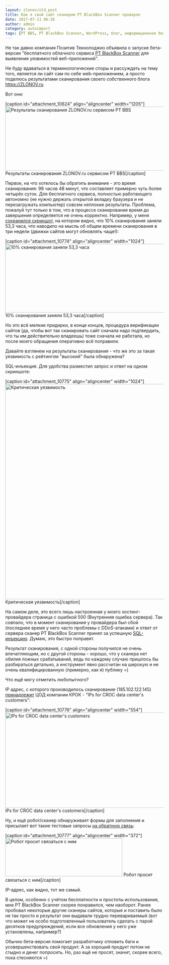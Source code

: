 ```yaml
---
layout: zlonov/old_post
title: Как я свой сайт сканером PT BlackBox Scanner проверял
date: 2017-07-11 06:26
author: admin
category: autoimport
tags: [PT BBS, PT BlackBox Scanner, WordPress, блог, информационная безопасность, отзыв, Позитив Текнолоджиз]
---
```

Не так давно компания Позитив Текнолоджиз объявила о запуске бета-версии "бесплатного облачного сервиса <a href="https://bbs.ptsecurity.com/ru">PT BlackBox Scanner</a> для выявления уязвимостей веб-приложений".

Не буду вдаваться в терминологические споры и рассуждать на тему того, является ли сайт сам по себе web-приложением, а просто поделюсь результатами сканирования своего собственного блога <a href="https://ZLONOV.ru">https://ZLONOV.ru</a>

Вот они:

[caption id="attachment_10624" align="aligncenter" width="1205"]<a href="/assets/uploads/Результаты-сканирования-ZLONOV.ru-сервисом-PT-BBS.jpg"><img class="size-full wp-image-10624" src="/assets/uploads/Результаты-сканирования-ZLONOV.ru-сервисом-PT-BBS.jpg" alt="Результаты сканирования ZLONOV.ru сервисом PT BBS" width="1205" height="203" /></a> Результаты сканирования ZLONOV.ru сервисом PT BBS[/caption]

Первое, на что хотелось бы обратить внимание - это время сканирования: 98 часов 48 минут, что составляет примерно чуть более четырёх суток. Для бесплатного сервиса, полностью работающего автономно (не нужно держать открытой вкладку браузера и не перезагружать компьютер) совсем неплохие результаты. Проблема, пожалуй тут только в том, что в процессе сканирования время до завершения определяется не очень корректно. Например, у меня <a href="https://twitter.com/zlonov/status/876797722329841664">сохранился скриншот</a>, на котором видно, что 10% сканирования заняли 53,3 часа, что наводило на мысль об общем времени сканирования в три недели (движки сайтов могут обновлять чаще!):

[caption id="attachment_10774" align="aligncenter" width="1024"]<a href="/assets/uploads/10-сканирования-заняли-533-часа.jpeg"><img class="wp-image-10774 size-large" src="/assets/uploads/10-сканирования-заняли-533-часа-1024x218.jpeg" alt="10% сканирования заняли 53,3 часа" width="1024" height="218" /></a> 10% сканирования заняли 53,3 часа[/caption]

Но это всё мелкие придирки, в конце концов, процедура верификации сайтов (да, чтобы вот так сканировать сайт сначала надо подтвердить, что ты им действительно владеешь) тоже сначала не работала, но после моего обращения оперативно всё поправили.

Давайте взглянем на результаты сканирования - что же это за такая уязвимость с рейтингом "высокий" была обнаружена?

SQL-инъекция. Для удобства разместил запрос и ответ на одном скриншоте:

[caption id="attachment_10775" align="aligncenter" width="1024"]<a href="/assets/uploads/Критическая-уязвимость.png"><img class="wp-image-10775 size-large" src="/assets/uploads/Критическая-уязвимость-1024x682.png" alt="Критическая уязвимость" width="1024" height="682" /></a> Критическая уязвимость[/caption]

На самом деле, это всего лишь настроенная у моего хостинг-провайдера страница с ошибкой 500 (Внутренняя ошибка сервера). Так совпало, что в момент сканирования у провайдера был сбой (последнее время у него часто проблемы с DDoS-атаками) и ответ от сервера сканер PT BlackBox Scanner принял за успешную <a href="https://bbs.ptsecurity.com/ru/help/vulnerabilities/1">SQL-инъекцию</a>. Думаю, это быстро поправят.

Результат сканирования, с одной стороны получился не очень впечатляющим, но с другой стороны - хорошо, что у сканера нет обилия ложных срабатываний, ведь по каждому случаю пришлось бы разбираться детально, а инструмент явно рассчитан на широкую и не очень квалифицированную (примерно, как я) публику =)

Что ещё могу отметить любопытного?

IP адрес, с которого производилось сканирование (185.102.122.145) <a href="https://www.nic.ru/whois/?query=185.102.122.145">принадлежит</a> ЦОД компании КРОК - "IPs for CROC data center's customers":

[caption id="attachment_10776" align="aligncenter" width="554"]<a href="/assets/uploads/IPs-for-CROC-data-centers-customers.png"><img class="wp-image-10776 size-full" src="/assets/uploads/IPs-for-CROC-data-centers-customers.png" alt="IPs for CROC data center's customers" width="554" height="302" /></a> IPs for CROC data center's customers[/caption]

Ну, и ещё робот/сканер обнаруживает формы для заполнения и присылает вот такие тестовые запросы <a href="https://zlonov.ru/contactme/">на обратную связь</a>:

[caption id="attachment_10777" align="aligncenter" width="372"]<a href="/assets/uploads/Робот-просит-связаться-с-ним.png"><img class="size-full wp-image-10777" src="/assets/uploads/Робот-просит-связаться-с-ним.png" alt="Робот просит связаться с ним" width="372" height="121" /></a> Робот просит связаться с ним[/caption]

IP-адрес, как видно, тот же самый.

В целом, особенно с учётом бесплатности и простоты использования, мне PT BlackBox Scanner скорее понравился, чем наоборот. Ранее пробовал некоторые другие сканеры сайтов, которые и поставить было не так просто и результат они выдавали трудно перевариваемый (вот что может не особо подготовленный пользователь сделать с парой десятков предупреждений, если все обновления у него уже установлены, например?)

Обычно бета-версия помогает разработчику отловить баги и усовершенствовать свой продукт. А за хороший продукт потом не стыдно и денег попросить. Но, раз ещё не просят, значит, скорее всего, пока стесняются =)
